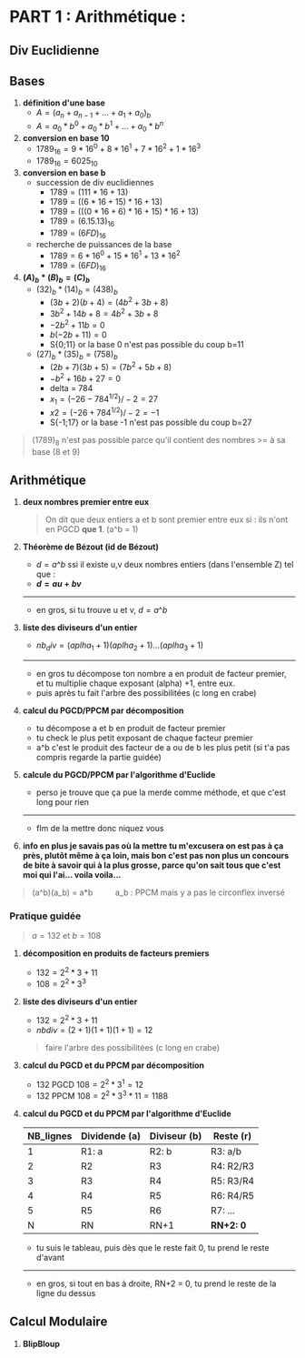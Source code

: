 # PART 1 : Arithmétique :

## Div Euclidienne

## Bases
1. **définition d'une base**
	- $A = (a_n + a_{n-1} + ... + a_1 + a_0)_b$
	- $A = a_0 * b^0 +  a_0 *b^1 +  ... + a_0 *b^n$  
2. **conversion en base 10**
	- $1789_{16} = 9 * 16^0 + 8 * 16^1 + 7 * 16^2 + 1 * 16^3$
	- $1789_{16} = 6025_{10}$
3. **conversion en base b**
	-  succession de div euclidiennes
		- $1789 = (111*16 + 13)$  
		- $1789 = ((6*16+15)*16 +13)$
		- $1789 =  (((0*16 + 6)*16 +15)*16+13)$
		- $1789 = (6.15.13)_{16}$
		- $1789 = (6FD)_{16}$
	- recherche de puissances de la base
		- $1789 = 6 * 16^0 + 15 * 16^1 + 13 * 16^2$
		- $1789 = (6FD)_{16}$
4. **$(A)_b * (B)_b = (C)_b$**
	-  $(32)_b * (14)_b = (438)_b$
		- $(3b + 2)(b+4) = (4b^2 + 3b+8)$
		- $3b^2+14b+8 = 4b^2+3b+8$
		- $-2b^2+11b = 0$
		- $b(-2b+11) = 0$
		- S{0;11} or la base 0 n'est pas possible du coup b=11
	-  $(27)_b * (35)_b = (758)_b$
		-  $(2b+7)(3b+5)= (7b^2+5b+8)$
		- $-b^2+16b+27=0$
		- delta = 784
		- $x_1 = (-26-784^{1/2})/-2 = 27$
		- $x2= (-26+784^{1/2})/-2 = -1$
		- S{-1;17} or la base -1 n'est pas possible du coup b=27

>  $(1789)_8$  n'est pas possible parce qu'il contient des nombres >= à sa base (8 et 9) 

## Arithmétique
1. **deux nombres premier entre eux**
	> On dit que deux entiers a et b sont premier entre eux si :
	> ils n'ont en PGCD **que 1**. (a^b = 1)
2. **Théorème de Bézout (id de Bézout)**
   	- $d=a$^$b$ ssi il existe u,v deux nombres entiers (dans l'ensemble Z) tel que :
   	- **$d = au+bv$**
   	- --------------------------
   	- en gros, si tu trouve u et v, $d = a$^$b$
   
3. **liste des diviseurs d'un entier**
   	- $nb_div = (aplha_1 + 1)(aplha_2 + 1)$...$(aplha_3 + 1)$
   	- --------------------------
   	- en gros tu décompose ton nombre a en produit de facteur premier, et tu multiplie chaque exposant (alpha) +1, entre eux.
	- puis après tu fait l'arbre des possibilitées (c long en crabe)
 
4. **calcul du PGCD/PPCM par  décomposition**
   	- tu décompose a et b en produit de facteur premier
   	- tu check le plus petit exposant de chaque facteur premier
   	- a^b c'est le produit des facteur de a ou de b les plus petit (si t'a pas compris regarde la partie guidée)
     
5. **calcule du PGCD/PPCM par l'algorithme d'Euclide**
   	- perso je trouve que ça pue la merde comme méthode, et que c'est long pour rien
   	- ----------------
   	- flm de la mettre donc niquez vous

10. **info en plus je savais pas où la mettre tu m'excusera on est pas à ça près, plutôt même à ça loin, mais bon c'est pas non plus un concours de bite à savoir qui à la plus grosse, parce qu'on sait tous que c'est moi qui l'ai... voila voila...** 
> (a^b)(a_b) = a*b &nbsp;&nbsp;&nbsp;&nbsp;&nbsp;&nbsp;&nbsp;&nbsp; a_b : PPCM mais y a pas le circonflex inversé

### Pratique guidée
> $a=132$ et $b=108$
1. **décomposition en produits de facteurs premiers**
	- $132 = 2^2*3+11$
	- $108 = 2^2*3^3$
2. **liste des diviseurs d'un entier**
	- $132 = 2^2 * 3 + 11$
	- $nbdiv = (2+1)(1+1)(1+1)=12$
	> faire l'arbre des possibilitées (c long en crabe)
3. **calcul du PGCD et du PPCM par décomposition**
	- $132$ PGCD $108 = 2^2 * 3^1 =12$
	- $132$ PPCM $108 = 2^2 * 3^3 * 11 = 1188$
4. **calcul du PGCD et du PPCM par l'algorithme d'Euclide**

	|NB_lignes|Dividende (a)|Diviseur (b)|Reste (r)|
	|---------|-------------|------------|---------|
	|1        |R1: a        |R2: b       |R3: a/b  |
	|2        |R2           |R3          |R4: R2/R3|
	|3        |R3           |R4          |R5: R3/R4|
	|4        |R4           |R5          |R6: R4/R5|
	|5        |R5           |R6          |R7: ...  |
	|N        |RN           |RN+1        |**RN+2: 0**|

	- tu suis le tableau, puis dès que le reste fait 0, tu prend le reste d'avant
 	- -------------------------- 
	- en gros, si tout en bas à droite, RN+2 = 0, tu prend le reste de la ligne du dessus 
	
## Calcul Modulaire
1. **BlipBloup**
